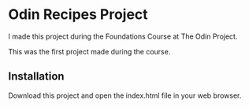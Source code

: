 # Odin Recipes Project

I made this project during the Foundations Course at The Odin Project.

This was the first project made during the course.

## Installation

Download this project and open the index.html file in your web browser.